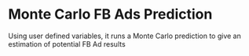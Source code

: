 # Monte Carlo FB Ads Prediction
Using user defined variables, it runs a Monte Carlo prediction to give an estimation of potential FB Ad results
